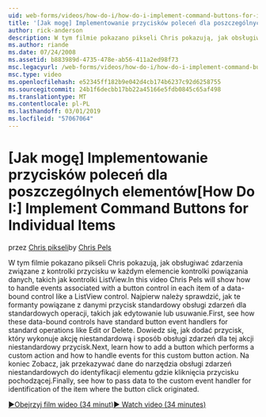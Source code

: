 ```yaml
---
uid: web-forms/videos/how-do-i/how-do-i-implement-command-buttons-for-individual-items
title: '[Jak mogę] Implementowanie przycisków poleceń dla poszczególnych elementów | Dokumentacja firmy Microsoft'
author: rick-anderson
description: W tym filmie pokazano pikseli Chris pokazują, jak obsługiwać zdarzenia związane z kontrolki przycisku w każdym elemencie kontrolki powiązania danych, takich jak kontrolki ListView. Pierwszy...
ms.author: riande
ms.date: 07/24/2008
ms.assetid: b883989d-4735-478e-ab56-411a2ed98f73
msc.legacyurl: /web-forms/videos/how-do-i/how-do-i-implement-command-buttons-for-individual-items
msc.type: video
ms.openlocfilehash: e52345ff182b9e042d4cb174b6237c92d6258755
ms.sourcegitcommit: 24b1f6decbb17bb22a45166e5fdb0845c65af498
ms.translationtype: MT
ms.contentlocale: pl-PL
ms.lasthandoff: 03/01/2019
ms.locfileid: "57067064"
---
```

<a name="how-do-i-implement-command-buttons-for-individual-items"></a><span data-ttu-id="13d07-104">[Jak mogę] Implementowanie przycisków poleceń dla poszczególnych elementów</span><span class="sxs-lookup"><span data-stu-id="13d07-104">[How Do I:] Implement Command Buttons for Individual Items</span></span>
====================
<span data-ttu-id="13d07-105">przez [Chris pikseli](https://twitter.com/chrispels)</span><span class="sxs-lookup"><span data-stu-id="13d07-105">by [Chris Pels](https://twitter.com/chrispels)</span></span>

<span data-ttu-id="13d07-106">W tym filmie pokazano pikseli Chris pokazują, jak obsługiwać zdarzenia związane z kontrolki przycisku w każdym elemencie kontrolki powiązania danych, takich jak kontrolki ListView.</span><span class="sxs-lookup"><span data-stu-id="13d07-106">In this video Chris Pels will show how to handle events associated with a button control in each item of a data-bound control like a ListView control.</span></span> <span data-ttu-id="13d07-107">Najpierw należy sprawdzić, jak te formanty powiązane z danymi przycisk standardowy obsługi zdarzeń dla standardowych operacji, takich jak edytowanie lub usuwanie.</span><span class="sxs-lookup"><span data-stu-id="13d07-107">First, see how these data-bound controls have standard button event handlers for standard operations like Edit or Delete.</span></span> <span data-ttu-id="13d07-108">Dowiedz się, jak dodać przycisk, który wykonuje akcję niestandardową i sposób obsługi zdarzeń dla tej akcji niestandardowy przycisk.</span><span class="sxs-lookup"><span data-stu-id="13d07-108">Next, learn how to add a button which performs a custom action and how to handle events for this custom button action.</span></span> <span data-ttu-id="13d07-109">Na koniec Zobacz, jak przekazywać dane do narzędzia obsługi zdarzeń niestandardowych do identyfikacji elementu gdzie kliknięcia przycisku pochodzącej.</span><span class="sxs-lookup"><span data-stu-id="13d07-109">Finally, see how to pass data to the custom event handler for identification of the item where the button click originated.</span></span>

[<span data-ttu-id="13d07-110">&#9654;Obejrzyj film wideo (34 minut)</span><span class="sxs-lookup"><span data-stu-id="13d07-110">&#9654; Watch video (34 minutes)</span></span>](https://channel9.msdn.com/Blogs/ASP-NET-Site-Videos/how-do-i-implement-command-buttons-for-individual-items)
